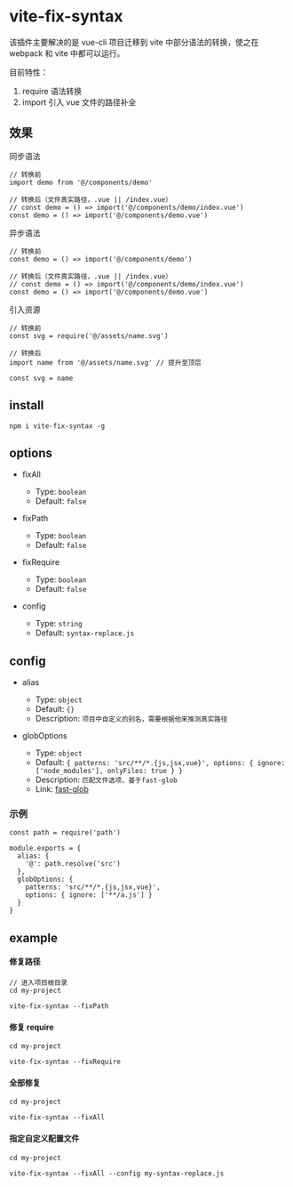 # vite-fix-syntax

该插件主要解决的是 vue-cli 项目迁移到 vite 中部分语法的转换，使之在 webpack 和 vite 中都可以运行。

目前特性：
  1. require 语法转换
  2. import 引入 vue 文件的路径补全


## 效果

同步语法
```
// 转换前
import demo from '@/components/demo'

// 转换后（文件真实路径，.vue || /index.vue）
// const demo = () => import('@/components/demo/index.vue')
const demo = () => import('@/components/demo.vue')
```

异步语法
```
// 转换前
const demo = () => import('@/components/demo')

// 转换后（文件真实路径，.vue || /index.vue）
// const demo = () => import('@/components/demo/index.vue')
const demo = () => import('@/components/demo.vue')
```

引入资源
```
// 转换前
const svg = require('@/assets/name.svg')

// 转换后
import name from '@/assets/name.svg' // 提升至顶层

const svg = name
```

## install

```
npm i vite-fix-syntax -g
```

## options

* fixAll
  * Type: `boolean`
  * Default: `false`

* fixPath
  * Type: `boolean`
  * Default: `false`

* fixRequire
  * Type: `boolean`
  * Default: `false`

* config
  * Type: `string`
  * Default: `syntax-replace.js`


## config

* alias
  * Type: `object`
  * Default: `{}`
  * Description: `项目中自定义的别名，需要根据他来推测真实路径`

* globOptions
  * Type: `object`
  * Default: `{
                patterns: 'src/**/*.{js,jsx,vue}',
                options: { ignore: ['node_modules'], onlyFiles: true }
              }`
  * Description: `匹配文件选项，基于fast-glob`
  * Link:  [fast-glob](https://github.com/mrmlnc/fast-glob)



### 示例
```
const path = require('path')

module.exports = {
  alias: {
    '@': path.resolve('src')
  },
  globOptions: {
    patterns: 'src/**/*.{js,jsx,vue}',
    options: { ignore: ['**/a.js'] }
  }
}
```

## example

#### 修复路径

```
// 进入项目根目录
cd my-project

vite-fix-syntax --fixPath
```

#### 修复 require

```
cd my-project

vite-fix-syntax --fixRequire
```

#### 全部修复

```
cd my-project

vite-fix-syntax --fixAll
```

#### 指定自定义配置文件

```
cd my-project

vite-fix-syntax --fixAll --config my-syntax-replace.js
```
